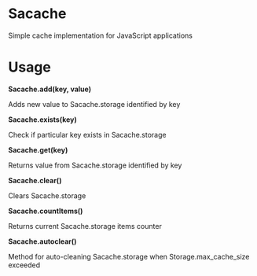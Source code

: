 Sacache
=======

Simple cache implementation for JavaScript applications

Usage
=====

**Sacache.add(key, value)**

Adds new value to Sacache.storage identified by key

**Sacache.exists(key)**

Check if particular key exists in Sacache.storage

**Sacache.get(key)**

Returns value from Sacache.storage identified by key

**Sacache.clear()**

Clears Sacache.storage

**Sacache.countItems()**

Returns current Sacache.storage items counter

**Sacache.autoclear()**

Method for auto-cleaning Sacache.storage when Storage.max_cache_size exceeded


